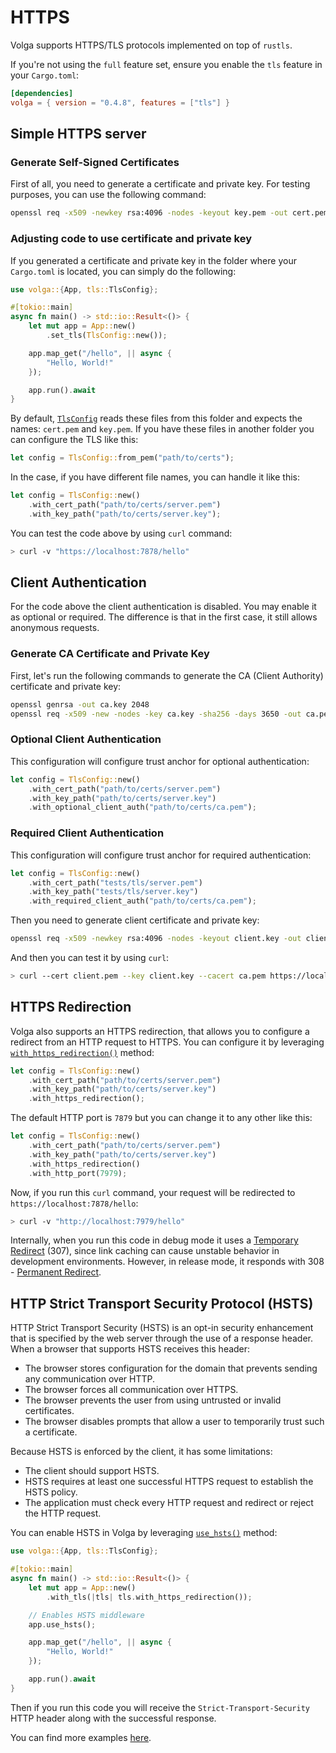 # HTTPS

Volga supports HTTPS/TLS protocols implemented on top of `rustls`.

If you're not using the `full` feature set, ensure you enable the `tls` feature in your `Cargo.toml`:

```toml
[dependencies]
volga = { version = "0.4.8", features = ["tls"] }
```

## Simple HTTPS server

### Generate Self-Signed Certificates
First of all, you need to generate a certificate and private key. For testing purposes, you can use the following command:
```bash
openssl req -x509 -newkey rsa:4096 -nodes -keyout key.pem -out cert.pem -days 365 -subj '/CN=localhost'`
```

### Adjusting code to use certificate and private key
If you generated a certificate and private key in the folder where your `Cargo.toml` is located, you can simply do the following:
```rust
use volga::{App, tls::TlsConfig};

#[tokio::main]
async fn main() -> std::io::Result<()> {
    let mut app = App::new()
        .set_tls(TlsConfig::new());

    app.map_get("/hello", || async {
        "Hello, World!"
    });

    app.run().await
}
```
By default, [`TlsConfig`](https://docs.rs/volga/latest/volga/tls/struct.TlsConfig.html) reads these files from this folder and expects the names: `cert.pem` and `key.pem`. 
If you have these files in another folder you can configure the TLS like this:
```rust
let config = TlsConfig::from_pem("path/to/certs");
```
In the case, if you have different file names, you can handle it like this:
```rust
let config = TlsConfig::new()
    .with_cert_path("path/to/certs/server.pem")
    .with_key_path("path/to/certs/server.key");
```
You can test the code above by using `curl` command:
```bash
> curl -v "https://localhost:7878/hello"
```

## Client Authentication

For the code above the client authentication is disabled. You may enable it as optional or required. The difference is that in the first case, it still allows anonymous requests.

### Generate CA Certificate and Private Key
First, let's run the following commands to generate the CA (Client Authority) certificate and private key:
```bash
openssl genrsa -out ca.key 2048
openssl req -x509 -new -nodes -key ca.key -sha256 -days 3650 -out ca.pem -subj "/C=US/ST=State/L=City/O=Organization/OU=OrgUnit/CN=CA"
```

### Optional Client Authentication
This configuration will configure trust anchor for optional authentication:
```rust
let config = TlsConfig::new()
    .with_cert_path("path/to/certs/server.pem")
    .with_key_path("path/to/certs/server.key")
    .with_optional_client_auth("path/to/certs/ca.pem");
```

### Required Client Authentication
This configuration will configure trust anchor for required authentication:
```rust
let config = TlsConfig::new()
    .with_cert_path("tests/tls/server.pem")
    .with_key_path("tests/tls/server.key")
    .with_required_client_auth("path/to/certs/ca.pem");
```
Then you need to generate client certificate and private key:
```bash
openssl req -x509 -newkey rsa:4096 -nodes -keyout client.key -out client.pem -days 365 -subj '/CN=localhost'`
```
And then you can test it by using `curl`:
```bash
> curl --cert client.pem --key client.key --cacert ca.pem https://localhost:7878/hello
```

## HTTPS Redirection

Volga also supports an HTTPS redirection, that allows you to configure a redirect from an HTTP request to HTTPS.
You can configure it by leveraging [`with_https_redirection()`](https://docs.rs/volga/latest/volga/tls/struct.TlsConfig.html#method.with_https_redirection) method:
```rust
let config = TlsConfig::new()
    .with_cert_path("path/to/certs/server.pem")
    .with_key_path("path/to/certs/server.key")
    .with_https_redirection();
```
The default HTTP port is `7879` but you can change it to any other like this:
```rust
let config = TlsConfig::new()
    .with_cert_path("path/to/certs/server.pem")
    .with_key_path("path/to/certs/server.key")
    .with_https_redirection()
    .with_http_port(7979);
```
Now, if you run this `curl` command, your request will be redirected to `https://localhost:7878/hello`:
```bash
> curl -v "http://localhost:7979/hello"
```
Internally, when you run this code in debug mode it uses a [Temporary Redirect](https://developer.mozilla.org/en-US/docs/Web/HTTP/Status/307) (307), since link caching can cause unstable behavior in development environments. However, in release mode, it responds with 308 - [Permanent Redirect](https://developer.mozilla.org/en-US/docs/Web/HTTP/Status/308).

## HTTP Strict Transport Security Protocol (HSTS)

HTTP Strict Transport Security (HSTS) is an opt-in security enhancement that is specified by the web server through the use of a response header. When a browser that supports HSTS receives this header:
* The browser stores configuration for the domain that prevents sending any communication over HTTP. 
* The browser forces all communication over HTTPS.
* The browser prevents the user from using untrusted or invalid certificates. 
* The browser disables prompts that allow a user to temporarily trust such a certificate.

Because HSTS is enforced by the client, it has some limitations:
* The client should support HSTS.
* HSTS requires at least one successful HTTPS request to establish the HSTS policy.
* The application must check every HTTP request and redirect or reject the HTTP request.

You can enable HSTS in Volga by leveraging [`use_hsts()`](https://docs.rs/volga/latest/volga/app/struct.App.html#method.use_hsts) method:
```rust
use volga::{App, tls::TlsConfig};

#[tokio::main]
async fn main() -> std::io::Result<()> {
    let mut app = App::new()
        .with_tls(|tls| tls.with_https_redirection());

    // Enables HSTS middleware
    app.use_hsts();

    app.map_get("/hello", || async {
        "Hello, World!"
    });

    app.run().await
}
```
Then if you run this code you will receive the `Strict-Transport-Security` HTTP header along with the successful response.

You can find more examples [here](https://github.com/RomanEmreis/volga/blob/main/examples/tls.rs).
